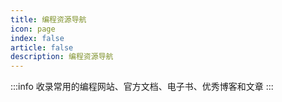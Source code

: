 ```yaml
---
title: 编程资源导航
icon: page
index: false
article: false
description: 编程资源导航
---
```


:::info
收录常用的编程网站、官方文档、电子书、优秀博客和文章
:::